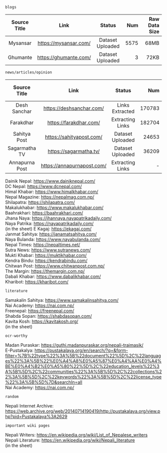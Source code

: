     blogs

Source Title|Link|Status|Num|Raw Data Size
:---:|:---:|:---:|---:|---:
Mysansar|https://mysansar.com/|Dataset Uploaded|5575|68MB
Ghumante|https://ghumante.com/|Dataset Uploaded|3|72KB

    news/articles/opinion

Source Title|Link|Status|Num|Raw Data Size
:---:|:---:|:---:|---:|---:
Desh Sanchar|https://deshsanchar.com/|Links Extracted|170783|-
Farakdhar|https://farakdhar.com/|Extracting Links|182704|-
Sahitya Post|https://sahityapost.com/|Dataset Uploaded|24653|75MB
Sagarmatha TV|https://sagarmatha.tv/|Dataset Uploaded|36209|36MB
Annapurna Post|https://annapurnapost.com/|Extracting Links|-|-

Dainik Nepal: https://www.dainiknepal.com/<br>
DC Nepal: https://www.dcnepal.com/<br>
Himal Khabar: https://www.himalkhabar.com/<br>
Nepal Magazine: https://nepalmag.com.np/<br>
Shilapatra: https://shilapatra.com/<br>
Makalukhabar: https://www.makalukhabar.com/<br>
Baahrakhari: https://baahrakhari.com/<br>
Jhana Naya: https://jhannaya.nayapatrikadaily.com/<br>
Naya Patrika: https://nayapatrikadaily.com/<br> (in the sheet)
E Kagaj: https://ekagaj.com/<br>
Janmat Sahitya: https://janamatsahitya.com/<br>
Naya Bulanda: https://www.nayabulanda.com/<br>
Nepal Times: https://nepaltimes.net/<br>
Sutra News: https://www.sutranews.com/<br>
Mukti Khabar: https://muktikhabar.com/<br>
Kendra Bindu: https://kendrabindu.com/<br>
Chitwan Post: https://www.chitwanpost.com.np/<br>
The Margin: https://themargin.com.np/<br>
Dabali Khabar: https://www.dabalikhabar.com/<br>
Kharibot: https://kharibot.com/<br>


    literature

Samakalin Sahitya: https://www.samakalinsahitya.com/<br>
Nai Academy: https://nai.com.np/<br>
Freenepal: https://freenepal.com/<br>
Shabda Sopan: https://shabdasopan.com/<br>
Kavita Kosh: https://kavitakosh.org/<br> (in the sheet)

    ocr-worthy 

Madan Puraskar: https://guthi.madanpuraskar.org/nepali-traimasik/<br>
E-Pustakalya: https://pustakalaya.org/en/search/?q=&form-filter=%7B%22type%22%3A%5B%22document%22%5D%2C%22languages%22%3A%5B%22%E0%A4%A8%E0%A5%87%E0%A4%AA%E0%A4%BE%E0%A4%B2%E0%A5%80%22%5D%2C%22education_levels%22%3A%5B%5D%2C%22communities%22%3A%5B%5D%2C%22collections%22%3A%5B%5D%2C%22keywords%22%3A%5B%5D%2C%22license_type%22%3A%5B%5D%7D&searchIn=all<br>
Nai Academy: https://nai.com.np/<br>

    random

Nepali Internet Archive: https://web.archive.org/web/20140714190419/http://pustakalaya.org/view.php?pid=Pustakalaya%3A2629

    important wiki pages
Nepali Writers: https://en.wikipedia.org/wiki/List_of_Nepalese_writers<br>
Nepali Literature: https://en.wikipedia.org/wiki/Nepali_literature<br> (in the sheet)


